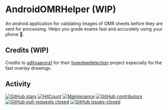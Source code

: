 # AndroidOMRHelper (WIP)
An android application for validating images of OMR sheets before they are sent for processing. Helps you grade exams fast and accurately using your phone 🤳. 

## Credits (WIP)
Credits to [adityaarora1](https://github.com/adityaarora1) for their [liveedgedetection](https://github.com/adityaarora1/liveedgedetection) project especially for the fast overlay drawings.


## Activity
[![GitHub stars](https://img.shields.io/github/stars/udayraj123/AndroidOMRHelper.svg?style=social&label=Star&maxAge=2592000)](https://GitHub.com/udayraj123/AndroidOMRHelper/stargazers/)
[![HitCount](http://hits.dwyl.io/Udayraj123/AndroidOMRChecker.svg)](http://hits.dwyl.io/Udayraj123/AndroidOMRChecker)
[![Maintenance](https://img.shields.io/badge/Maintained%3F-yes-green.svg)](https://GitHub.com/udayraj123/AndroidOMRHelper/graphs/commit-activity)
[![GitHub contributors](https://img.shields.io/github/contributors/udayraj123/AndroidOMRHelper.svg)](https://GitHub.com/udayraj123/AndroidOMRHelper/graphs/contributors/)
[![GitHub pull-requests closed](https://img.shields.io/github/issues-pr-closed/udayraj123/AndroidOMRHelper.svg)](https://GitHub.com/udayraj123/AndroidOMRHelper/pull/)
[![GitHub issues-closed](https://img.shields.io/github/issues-closed/udayraj123/AndroidOMRHelper.svg)](https://GitHub.com/udayraj123/AndroidOMRHelper/issues?q=is%3Aissue+is%3Aclosed)

<!-- Make notes of the Changes done in JavaCameraView of opencv -->

<!-- ### Troubleshooting
Unsatisfied Link error-
Degrading Opencv to 3.1.0 worked. Now trying latest 4.1.0 -->